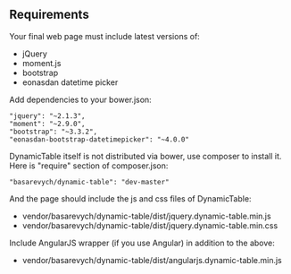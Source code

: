 Requirements
------------

Your final web page must include latest versions of:
 * jQuery
 * moment.js
 * bootstrap
 * eonasdan datetime picker

Add dependencies to your bower.json:

```
"jquery": "~2.1.3",
"moment": "~2.9.0",
"bootstrap": "~3.3.2",
"eonasdan-bootstrap-datetimepicker": "~4.0.0"
```

DynamicTable itself is not distributed via bower, use composer to install it. Here is "require" section of composer.json:

```
"basarevych/dynamic-table": "dev-master"
```

And the page should include the js and css files of DynamicTable:
 * vendor/basarevych/dynamic-table/dist/jquery.dynamic-table.min.js
 * vendor/basarevych/dynamic-table/dist/jquery.dynamic-table.min.css

Include AngularJS wrapper (if you use Angular) in addition to the above:
 * vendor/basarevych/dynamic-table/dist/angularjs.dynamic-table.min.js
